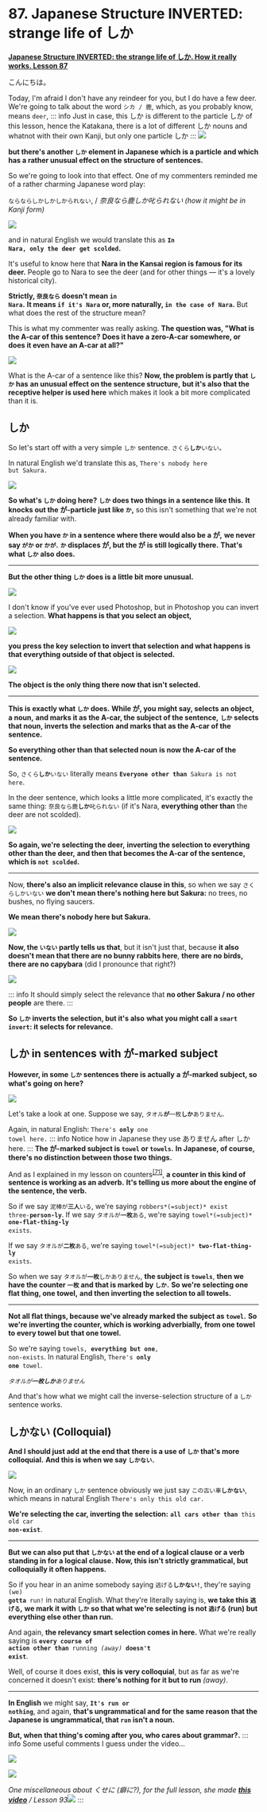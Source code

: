 # **87. Japanese Structure INVERTED: strange life of しか**

[**Japanese Structure INVERTED: the strange life of しか. How it really works. Lesson 87**](https://www.youtube.com/watch?v=iEnUH0L6VYs&list=PLg9uYxuZf8x_A-vcqqyOFZu06WlhnypWj&index=91&ab_channel=OrganicJapanesewithCureDolly)

こんにちは。

Today, I'm afraid I don't have any reindeer for you, but I do have a few deer. We're going to talk about the word <code>シカ / 鹿</code>, which, as you probably know, means <code>deer</code>,
::: info
Just in case, this しか is different to the particle しか of this lesson, hence the Katakana, there is a lot of different しか nouns and whatnot with their own Kanji, but only one particle しか
:::
![](image754.webp)

**but there's another <code>しか</code> element in Japanese which is a particle** **and which has a rather unusual effect on the structure of sentences.**

So we're going to look into that effect. One of my commenters reminded me of a rather charming Japanese word play:

<code>ならならしかしかしかられない</code>, / *奈良なら鹿しか叱られない (how it might be in Kanji form)*

![](image140.webp)

and in natural English we would translate this as **<code>In Nara, only the deer get scolded</code>.**

It's useful to know here that **Nara in the Kansai region is famous for its deer.** People go to Nara to see the deer (and for other things — it's a lovely historical city).

**Strictly, <code>奈良なら</code> doesn't mean <code>in Nara</code>.** **It means <code>if it's Nara</code> or, more naturally, <code>in the case of Nara</code>.** But what does the rest of the structure mean?

This is what my commenter was really asking. **The question was, "What is the A-car of this sentence?** **Does it have a zero-A-car somewhere, or does it even have an A-car at all?"**

![](image341.webp)

What is the A-car of a sentence like this? **Now, the problem is partly that <code>しか</code> has** **an unusual effect on the sentence structure,** **but it's also that the receptive helper is used here** which makes it look a bit more complicated than it is.

## しか

So let's start off with a very simple <code>しか</code> sentence. <code>さくら**しか**いない。</code>

In natural English we'd translate this as, <code>There's nobody here but Sakura.</code>

![](image774.webp)

**So what's <code>しか</code> doing here?** **<code>しか</code> does two things in a sentence like this.** **It knocks out the が-particle just like <code>か</code>,** so this isn't something that we're not already familiar with.

**When you have <code>か</code> in a sentence where there would also be a が,** **we never say <code>がか</code> or <code>かが</code>.** **<code>か</code> displaces が, but the が is still logically there.** **That's what <code>しか</code> also does.**

---

**But the other thing <code>しか</code> does is a little bit more unusual.**

![](image591.webp)

I don't know if you've ever used Photoshop, but in Photoshop you can invert a selection. **What happens is that you select an object,**

![](image626.webp)

**you press the key selection to invert that selection** **and what happens is that everything outside of that object is selected.**

![](image1078.webp)

**The object is the only thing there now that isn't selected.**

---

**This is exactly what <code>しか</code> does.** **While が, you might say, selects an object, a noun,** **and marks it as the A-car, the subject of the sentence,** **<code>しか</code> selects that noun, inverts the selection** **and marks that as the A-car of the sentence.**

**So everything other than that selected noun** **is now the A-car of the sentence.**

So, <code>さくら**しか**いない</code> literally means <code>**Everyone other than** Sakura is not here</code>.

In the deer sentence, which looks a little more complicated, it's exactly the same thing: <code>奈良なら鹿**しか**叱られない</code> (if it's Nara, **everything other than** the deer are not scolded).

![](image215.webp)

**So again, we're selecting the deer,** **inverting the selection to everything other than the deer,** **and then that becomes the A-car of the sentence, which is <code>not scolded</code>.**

---

Now, **there's also an implicit relevance clause in this**, so when we say <code>さくらしかいない</code> **we don't mean there's nothing here but Sakura:** no trees, no bushes, no flying saucers.

**We mean there's nobody here but Sakura.**

![](image1034.webp)

**Now, the <code>いない</code> partly tells us that**, but it isn't just that, because **it also **doesn't mean** that there are no bunny rabbits here**, **there are no birds, there are no capybara** (did I pronounce that right?)

![](image1029.webp)

::: info
It should simply select the relevance that **no other Sakura / no other people** are there.
:::

**So <code>しか</code> inverts the selection, but it's also** **what you might call a <code>smart invert</code>: it selects for relevance.**

## しか in sentences with が-marked subject

**However, in some <code>しか</code> sentences there is actually** **a が-marked subject, so what's going on here?**

![](image961.webp)

Let's take a look at one. Suppose we say, <code>タオル**が**一枚**しか**ありません</code>.

Again, in natural English: <code>There's **only** one towel here.</code>
::: info
Notice how in Japanese they use ありません after しか here.
:::
**The が-marked subject is <code>towel</code> or <code>towels</code>.** **In Japanese, of course, there's no distinction between those two things.**

And as I explained in my lesson on counters<sup>[[71]](./71-japanese-counters-3-simple-rules.md)</sup>, **a counter in this kind of sentence is working as an adverb.** **It's telling us more about the engine of the sentence, the verb.**

So if we say <code>泥棒が**三人**いる</code>, we're saying <code>robbers*(=subject)* exist three-**person-ly**</code>. If we say <code>タオルが**一枚**ある</code>, we're saying <code>towel*(=subject)* **one-flat-thing-ly** exists</code>.

If we say <code>タオルが**二枚**ある</code>, we're saying <code>towel*(=subject)* **two-flat-thing-ly** exists</code>.

So when we say <code>タオルが**一枚**しかありません</code>, **the subject is <code>towels</code>**, **then we have the counter <code>一枚</code> and that is marked by <code>しか</code>.** **So we're selecting one flat thing, one towel,** **and then inverting the selection to all towels.**

---

**Not all flat things, because we've already marked the subject as <code>towel</code>.** **So we're inverting the counter, which is working adverbially,** **from one towel to every towel but that one towel.**

So we're saying <code>towels, **everything but one**, non-exists</code>. In natural English, <code>There's **only one** towel</code>.

*<code>タオルが**一枚しか**ありません</code>*

And that's how what we might call the inverse-selection structure of a <code>しか</code> sentence works.

## しかない (Colloquial)

**And I should just add at the end that** **there is a use of <code>しか</code> that's more colloquial.** **And this is when we say <code>しかない</code>.**

![](image25.webp)

Now, in an ordinary <code>しか</code> sentence obviously we just say <code>この古い車**しかない**</code>, which means in natural English <code>There's only this old car.</code>

**We're selecting the car, inverting the selection:** <code>**all cars other than** this old car **non-exist**</code>.

---

**But we can also put that <code>しかない</code> at the end of a logical clause** **or a verb standing in for a logical clause.** **Now, this isn't strictly grammatical, but colloquially it often happens.**

So if you hear in an anime somebody saying <code>逃げる**しかない!**</code>, they're saying <code>(we) **gotta** run!</code> in natural English. What they're literally saying is, **we take this <code>逃げる</code>,** **we mark it with <code>しか</code> so that what we're selecting** **is not <code>逃げる</code> (run) but everything else other than run.**

And again, **the relevancy smart selection comes in here.** What we're really saying is <code>**every course of action other than** running *(away)* **doesn't exist**</code>.

Well, of course it does exist, **this is very colloquial**, but as far as we're concerned it doesn't exist: **there's nothing for it but to run** *(away)*.

---

**In English** we might say, <code>**It's run or nothing**</code>, and again, **that's ungrammatical and for the same reason** **that the Japanese is ungrammatical, that <code>run</code> isn't a noun.**

**But, when that thing's coming after you, who cares about grammar?.**
::: info
Some useful comments I guess under the video…

![](image124.webp)

![](image477.webp)

*One miscellaneous about くせに (癖に?), for the full lesson, she made [**this video**](https://www.youtube.com/watch?v=QvuNXIYqFNM&pp=ugMICgJqYRABGAHKBRRjdXJlIGRvbGx5IOOBj-OBm-OBqw%3D%3D)* */ Lesson 93*![](image556.webp)
:::